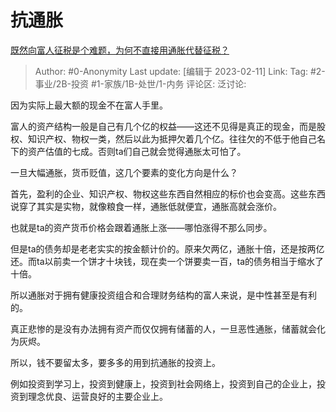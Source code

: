 # 抗通胀
[既然向富人征税是个难题，为何不直接用通胀代替征税？](https://www.zhihu.com/question/574601898/answer/2887667830)

> Author: #0-Anonymity
> Last update: [编辑于 2023-02-11]
> Link:
> Tag: #2-事业/2B-投资 #1-家族/1B-处世/1-内务 
> 评论区:
> 泛讨论:

因为实际上最大额的现金不在富人手里。

富人的资产结构一般是自己有几个亿的权益——这还不见得是真正的现金，而是股权、知识产权、物权一类，然后以此为抵押欠着几个亿。往往欠的不低于他自己名下的资产估值的七成。否则ta们自己就会觉得通胀太可怕了。

一旦大幅通胀，货币贬值，这几个要素的变化方向是什么？

首先，盈利的企业、知识产权、物权这些东西自然相应的标价也会变高。这些东西说穿了其实是实物，就像粮食一样，通胀低就便宜，通胀高就会涨价。

也就是ta的资产货币价格会跟着通胀上涨——哪怕涨得不那么同步。

但是ta的债务却是老老实实的按金额计价的。原来欠两亿，通胀十倍，还是按两亿还。而ta以前卖一个饼才十块钱，现在卖一个饼要卖一百，ta的债务相当于缩水了十倍。

所以通胀对于拥有健康投资组合和合理财务结构的富人来说，是中性甚至是有利的。

真正悲惨的是没有办法拥有资产而仅仅拥有储蓄的人，一旦恶性通胀，储蓄就会化为灰烬。

所以，钱不要留太多，要多多的用到抗通胀的投资上。

例如投资到学习上，投资到健康上，投资到社会网络上，投资到自己的企业上，投资到理念优良、运营良好的主要企业上。
